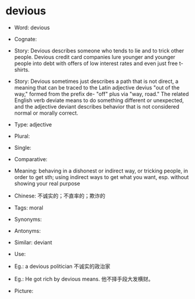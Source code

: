 # devious

- Word: devious
- Cognate: 
- Story: Devious describes someone who tends to lie and to trick other people. Devious credit card companies lure younger and younger people into debt with offers of low interest rates and even just free t-shirts.
- Story: Devious sometimes just describes a path that is not direct, a meaning that can be traced to the Latin adjective devius "out of the way," formed from the prefix de- "off" plus via "way, road." The related English verb deviate means to do something different or unexpected, and the adjective deviant describes behavior that is not considered normal or morally correct.

- Type: adjective
- Plural: 
- Single: 
- Comparative: 
- Meaning: behaving in a dishonest or indirect way, or tricking people, in order to get sth; using indirect ways to get what you want, esp. without showing your real purpose
- Chinese: 不诚实的；不直率的；欺诈的
- Tags: moral
- Synonyms: 
- Antonyms: 
- Similar: deviant
- Use: 
- Eg.: a devious politician 不诚实的政治家
- Eg.: He got rich by devious means. 他不择手段大发横财。
- Picture: 

